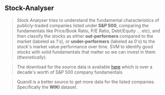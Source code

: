 ## Stock-Analyser
> Stock Analyser tries to understand the fundamental characteristics of publicly-traded companies listed under **S&P 500**, comparing the fundamentals like Price/Book Ratio, P/E Ratio, Debt/Equity ... etc), and then classify the stocks as either **out-performers** compared to the market (labeled as 1's), or **under-performers** (labeled as 0's) to the stock's market value performance over time. SVM to identify good stocks with solid fundamentals that matter so we can invest in them (_theoretically_).

> The download for the source data is available [here](https://pythonprogramming.net/static/downloads/machine-learning-data/intraQuarter.zip) which is over a decade's worth of S&P 500 company fundamentals

> Quandl is a better source to get more data for the listed companies. Specifically the **WIKI** dataset.
